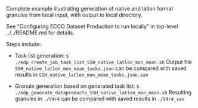 
Complete example illustrating generation of native and latlon format
granules from local input, with output to local directory.

See "Configuring ECCO Dataset Production to run locally" in top-level
../../README.md for details.

Steps include:

- Task list generation:
  `$ ./edp_create_job_task_list_SSH_native_latlon_mon_mean.sh`
  Output file `SSH_native_latlon_mon_mean_tasks.json` can be compared
  with saved results in `SSH_native_latlon_mon_mean_tasks.json.sav`
  
- Granule generation based on generated task list:
  `$ ./edp_generate_dataproducts_SSH_native_latlon_mon_mean.sh`
  Resulting granules in `./V4r4` can be compared with saved results in
  `./V4r4_sav`
